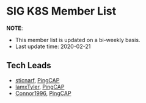 # SIG K8S Member List

**NOTE**:

* This member list is updated on a bi-weekly basis.
* Last update time: 2020-02-21

## Tech Leads

* [sticnarf](https://github.com/sticnarf), [PingCAP](https://pingcap.com/en/)
* [lamxTyler](https://github.com/lamxTyler), [PingCAP](https://pingcap.com/en/)
* [Connor1996](https://github.com/Connor1996), [PingCAP](https://pingcap.com/en/)
